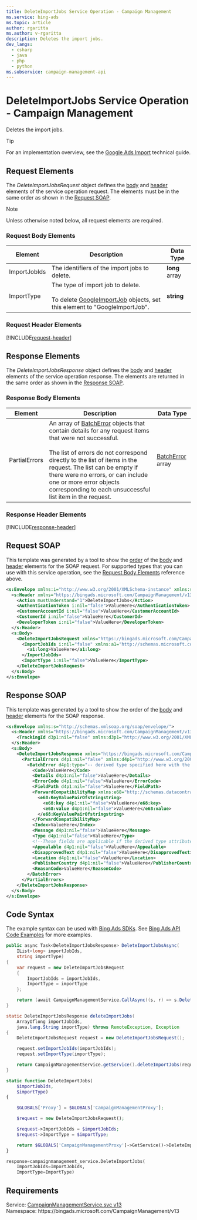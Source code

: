 ```yaml
---
title: DeleteImportJobs Service Operation - Campaign Management
ms.service: bing-ads
ms.topic: article
author: rgaritta
ms.author: v-rgaritta
description: Deletes the import jobs.
dev_langs: 
  - csharp
  - java
  - php
  - python
ms.subservice: campaign-management-api
---
```

# DeleteImportJobs Service Operation - Campaign Management
Deletes the import jobs.

> [!TIP]
> For an implementation overview, see the [Google Ads Import](../guides/google-ads-import.md) technical guide.

## <a name="request"></a>Request Elements
The *DeleteImportJobsRequest* object defines the [body](#request-body) and [header](#request-header) elements of the service operation request. The elements must be in the same order as shown in the [Request SOAP](#request-soap). 

> [!NOTE]
> Unless otherwise noted below, all request elements are required.

### <a name="request-body"></a>Request Body Elements

|Element|Description|Data Type|
|-----------|---------------|-------------|
|<a name="importjobids"></a>ImportJobIds|The identifiers of the import jobs to delete.|**long** array|
|<a name="importtype"></a>ImportType|The type of import job to delete.<br/><br/>To delete [GoogleImportJob](googleimportjob.md) objects, set this element to "GoogleImportJob".|**string**|

### <a name="request-header"></a>Request Header Elements
[!INCLUDE[request-header](./includes/request-header.md)]

## <a name="response"></a>Response Elements
The *DeleteImportJobsResponse* object defines the [body](#response-body) and [header](#response-header) elements of the service operation response. The elements are returned in the same order as shown in the [Response SOAP](#response-soap).

### <a name="response-body"></a>Response Body Elements

|Element|Description|Data Type|
|-----------|---------------|-------------|
|<a name="partialerrors"></a>PartialErrors|An array of [BatchError](batcherror.md) objects that contain details for any request items that were not successful.<br/><br/>The list of errors do not correspond directly to the list of items in the request. The list can be empty if there were no errors, or can include one or more error objects corresponding to each unsuccessful list item in the request.|[BatchError](batcherror.md) array|

### <a name="response-header"></a>Response Header Elements
[!INCLUDE[response-header](./includes/response-header.md)]

## <a name="request-soap"></a>Request SOAP
This template was generated by a tool to show the [order](../guides/services-protocol.md#element-order) of the [body](#request-body) and [header](#request-header) elements for the SOAP request. For supported types that you can use with this service operation, see the [Request Body Elements](#request-body) reference above.

```xml
<s:Envelope xmlns:i="http://www.w3.org/2001/XMLSchema-instance" xmlns:s="http://schemas.xmlsoap.org/soap/envelope/">
  <s:Header xmlns="https://bingads.microsoft.com/CampaignManagement/v13">
    <Action mustUnderstand="1">DeleteImportJobs</Action>
    <AuthenticationToken i:nil="false">ValueHere</AuthenticationToken>
    <CustomerAccountId i:nil="false">ValueHere</CustomerAccountId>
    <CustomerId i:nil="false">ValueHere</CustomerId>
    <DeveloperToken i:nil="false">ValueHere</DeveloperToken>
  </s:Header>
  <s:Body>
    <DeleteImportJobsRequest xmlns="https://bingads.microsoft.com/CampaignManagement/v13">
      <ImportJobIds i:nil="false" xmlns:a1="http://schemas.microsoft.com/2003/10/Serialization/Arrays">
        <a1:long>ValueHere</a1:long>
      </ImportJobIds>
      <ImportType i:nil="false">ValueHere</ImportType>
    </DeleteImportJobsRequest>
  </s:Body>
</s:Envelope>
```

## <a name="response-soap"></a>Response SOAP
This template was generated by a tool to show the order of the [body](#response-body) and [header](#response-header) elements for the SOAP response.

```xml
<s:Envelope xmlns:s="http://schemas.xmlsoap.org/soap/envelope/">
  <s:Header xmlns="https://bingads.microsoft.com/CampaignManagement/v13">
    <TrackingId d3p1:nil="false" xmlns:d3p1="http://www.w3.org/2001/XMLSchema-instance">ValueHere</TrackingId>
  </s:Header>
  <s:Body>
    <DeleteImportJobsResponse xmlns="https://bingads.microsoft.com/CampaignManagement/v13">
      <PartialErrors d4p1:nil="false" xmlns:d4p1="http://www.w3.org/2001/XMLSchema-instance">
        <BatchError d4p1:type="-- derived type specified here with the appropriate prefix --">
          <Code>ValueHere</Code>
          <Details d4p1:nil="false">ValueHere</Details>
          <ErrorCode d4p1:nil="false">ValueHere</ErrorCode>
          <FieldPath d4p1:nil="false">ValueHere</FieldPath>
          <ForwardCompatibilityMap xmlns:e68="http://schemas.datacontract.org/2004/07/System.Collections.Generic" d4p1:nil="false">
            <e68:KeyValuePairOfstringstring>
              <e68:key d4p1:nil="false">ValueHere</e68:key>
              <e68:value d4p1:nil="false">ValueHere</e68:value>
            </e68:KeyValuePairOfstringstring>
          </ForwardCompatibilityMap>
          <Index>ValueHere</Index>
          <Message d4p1:nil="false">ValueHere</Message>
          <Type d4p1:nil="false">ValueHere</Type>
          <!--These fields are applicable if the derived type attribute is set to EditorialError-->
          <Appealable d4p1:nil="false">ValueHere</Appealable>
          <DisapprovedText d4p1:nil="false">ValueHere</DisapprovedText>
          <Location d4p1:nil="false">ValueHere</Location>
          <PublisherCountry d4p1:nil="false">ValueHere</PublisherCountry>
          <ReasonCode>ValueHere</ReasonCode>
        </BatchError>
      </PartialErrors>
    </DeleteImportJobsResponse>
  </s:Body>
</s:Envelope>
```

## <a name="example"></a>Code Syntax
The example syntax can be used with [Bing Ads SDKs](../guides/client-libraries.md). See [Bing Ads API Code Examples](../guides/code-examples.md) for more examples.
```csharp
public async Task<DeleteImportJobsResponse> DeleteImportJobsAsync(
	IList<long> importJobIds,
	string importType)
{
	var request = new DeleteImportJobsRequest
	{
		ImportJobIds = importJobIds,
		ImportType = importType
	};

	return (await CampaignManagementService.CallAsync((s, r) => s.DeleteImportJobsAsync(r), request));
}
```
```java
static DeleteImportJobsResponse deleteImportJobs(
	ArrayOflong importJobIds,
	java.lang.String importType) throws RemoteException, Exception
{
	DeleteImportJobsRequest request = new DeleteImportJobsRequest();

	request.setImportJobIds(importJobIds);
	request.setImportType(importType);

	return CampaignManagementService.getService().deleteImportJobs(request);
}
```
```php
static function DeleteImportJobs(
	$importJobIds,
	$importType)
{

	$GLOBALS['Proxy'] = $GLOBALS['CampaignManagementProxy'];

	$request = new DeleteImportJobsRequest();

	$request->ImportJobIds = $importJobIds;
	$request->ImportType = $importType;

	return $GLOBALS['CampaignManagementProxy']->GetService()->DeleteImportJobs($request);
}
```
```python
response=campaignmanagement_service.DeleteImportJobs(
	ImportJobIds=ImportJobIds,
	ImportType=ImportType)
```

## Requirements
Service: [CampaignManagementService.svc v13](https://campaign.api.bingads.microsoft.com/Api/Advertiser/CampaignManagement/v13/CampaignManagementService.svc)  
Namespace: https\://bingads.microsoft.com/CampaignManagement/v13  

